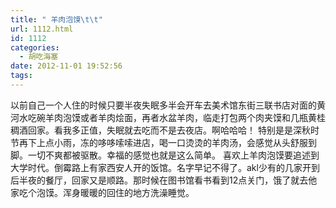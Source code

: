 ```yaml
---
title: " 羊肉泡馍\t\t"
url: 1112.html
id: 1112
categories:
  - 胡吃海塞
date: 2012-11-01 19:52:56
tags:
---
```


以前自己一个人住的时候只要半夜失眠多半会开车去美术馆东街三联书店对面的黄河水吃碗羊肉泡馍或者羊肉烩面，再者水盆羊肉，临走打包两个肉夹馍和几瓶黄桂稠酒回家。看我多正值，失眠就去吃而不是去夜店。啊哈哈哈！ 特别是是深秋时节再下上点小雨，冻的哆哆嗦嗦进店，喝一口烫烫的羊肉汤，会感觉从头舒服到脚。一切不爽都被驱散。幸福的感觉也就是这么简单。 喜欢上羊肉泡馍要追述到大学时代。倒霉路上有家西安人开的饭馆。名字早记不得了。akl少有的几家开到后半夜的餐厅，回家又是顺路。那时候在图书馆看书看到12点关门，饿了就去他家吃个泡馍。浑身暖暖的回住的地方洗澡睡觉。